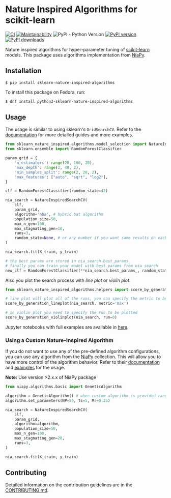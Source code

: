# Nature Inspired Algorithms for scikit-learn

[![CI](https://github.com/timzatko/Sklearn-Nature-Inspired-Algorithms/workflows/CI/badge.svg?branch=master)](https://github.com/timzatko/Sklearn-Nature-Inspired-Algorithms/actions?query=workflow:CI+branch:master)
[![Maintainability](https://api.codeclimate.com/v1/badges/ed99e5c765bf5c95d716/maintainability)](https://codeclimate.com/github/timzatko/Sklearn-Nature-Inspired-Algorithms/maintainability)
![PyPI - Python Version](https://img.shields.io/pypi/pyversions/sklearn-nature-inspired-algorithms)
[![PyPI version](https://badge.fury.io/py/sklearn-nature-inspired-algorithms.svg)](https://pypi.org/project/sklearn-nature-inspired-algorithms/)
[![PyPI downloads](https://img.shields.io/pypi/dm/sklearn-nature-inspired-algorithms)](https://pypi.org/project/sklearn-nature-inspired-algorithms/)
 
Nature inspired algorithms for hyper-parameter tuning of [scikit-learn](https://github.com/scikit-learn/scikit-learn) models. This package uses algorithms implementation from [NiaPy](https://github.com/NiaOrg/NiaPy). 

## Installation

```shell script
$ pip install sklearn-nature-inspired-algorithms
```

To install this package on Fedora, run:

```sh
$ dnf install python3-sklearn-nature-inspired-algorithms
```

## Usage

The usage is similar to using sklearn's `GridSearchCV`. Refer to the [documentation](https://sklearn-nature-inspired-algorithms.readthedocs.io/en/stable/) for more detailed guides and more examples.

```python
from sklearn_nature_inspired_algorithms.model_selection import NatureInspiredSearchCV
from sklearn.ensemble import RandomForestClassifier

param_grid = { 
    'n_estimators': range(20, 100, 20), 
    'max_depth': range(2, 40, 2),
    'min_samples_split': range(2, 20, 2), 
    'max_features': ["auto", "sqrt", "log2"],
}

clf = RandomForestClassifier(random_state=42)

nia_search = NatureInspiredSearchCV(
    clf,
    param_grid,
    algorithm='hba', # hybrid bat algorithm
    population_size=50,
    max_n_gen=100,
    max_stagnating_gen=10,
    runs=3,
    random_state=None, # or any number if you want same results on each run
)

nia_search.fit(X_train, y_train)

# the best params are stored in nia_search.best_params_
# finally you can train your model with best params from nia search
new_clf = RandomForestClassifier(**nia_search.best_params_, random_state=42)
```

Also you plot the search process with _line plot_ or _violin plot_.

```python
from sklearn_nature_inspired_algorithms.helpers import score_by_generation_lineplot, score_by_generation_violinplot

# line plot will plot all of the runs, you can specify the metric to be plotted ('min', 'max', 'median', 'mean')
score_by_generation_lineplot(nia_search, metric='max')

# in violin plot you need to specify the run to be plotted
score_by_generation_violinplot(nia_search, run=0)
```

Jupyter notebooks with full examples are available in [here](examples/notebooks).

### Using a Custom Nature-Inspired Algorithm

If you do not want to use any of the pre-defined algorithm configurations, you can use any algorithm from the  [NiaPy](https://github.com/NiaOrg/NiaPy) collection.
This will allow you to have more control of the algorithm behavior. 
Refer to their [documentation](https://niapy.readthedocs.io/en/latest/) and [examples](https://github.com/NiaOrg/NiaPy/tree/master/examples) for the usage. 

__Note:__ Use version >2.x.x of NiaPy package

```python
from niapy.algorithms.basic import GeneticAlgorithm

algorithm = GeneticAlgorithm() # when custom algorithm is provided random_state is ignored
algorithm.set_parameters(NP=50, Ts=5, Mr=0.25)

nia_search = NatureInspiredSearchCV(
    clf,
    param_grid,
    algorithm=algorithm,
    population_size=50,
    max_n_gen=100,
    max_stagnating_gen=20,
    runs=3,
)

nia_search.fit(X_train, y_train)
```

## Contributing 

Detailed information on the contribution guidelines are in the [CONTRIBUTING.md](./CONTRIBUTING.md).
